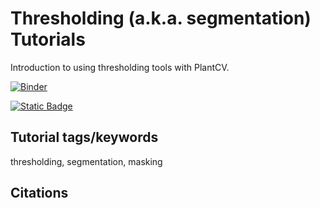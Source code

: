 # Thresholding (a.k.a. segmentation) Tutorials

Introduction to using thresholding tools with PlantCV.


[![Binder](https://mybinder.org/badge_logo.svg)](https://mybinder.org/v2/gh/danforthcenter/plantcv-tutorial-threshold/HEAD?labpath=index.ipynb)

[![Static Badge](https://img.shields.io/badge/Open%20in%20GitHub-black?logo=github)](https://github.com/danforthcenter/plantcv-tutorial-threshold)

## Tutorial tags/keywords

thresholding, segmentation, masking

## Citations


